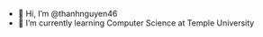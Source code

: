 - 👋 Hi, I’m @thanhnguyen46
- 🌱 I’m currently learning Computer Science at Temple University

<!---
thanhnguyen46/thanhnguyen46 is a ✨ special ✨ repository because its `README.md` (this file) appears on your GitHub profile.
You can click the Preview link to take a look at your changes.
--->

